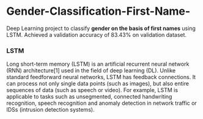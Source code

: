 # Gender-Classification-First-Name-

Deep Learning project to classify **gender on the basis of first names** using LSTM. Achieved a validation accuracy of 83.43% on validation dataset.

### LSTM 
Long short-term memory (LSTM) is an artificial recurrent neural network (RNN) architecture[1] used in the field of deep learning (DL). Unlike standard feedforward neural networks, LSTM has feedback connections. It can process not only single data points (such as images), but also entire sequences of data (such as speech or video). For example, LSTM is applicable to tasks such as unsegmented, connected handwriting recognition, speech recognition  and anomaly detection in network traffic or IDSs (intrusion detection systems).

